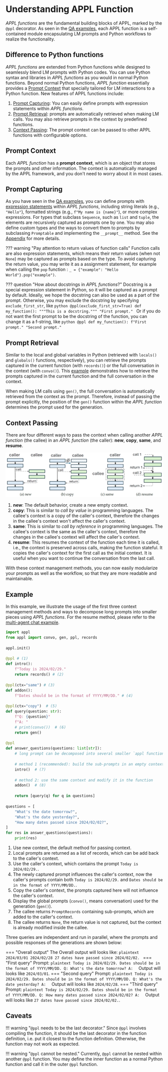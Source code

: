 # Understanding APPL Function

*APPL functions* are the fundamental building blocks of APPL, marked by the `@ppl` decorator. As seen in the [QA examples](./2_qa_example.md), each APPL function is a self-contained module encapsulating LM prompts and Python workflows to realize the functionality.

## Difference to Python functions
*APPL functions* are extended from Python functions while designed to seamlessly blend LM prompts with Python codes. You can use Python syntax and libraries in *APPL functions* as you would in normal Python functions. Beyond normal Python functions, *APPL function* essentially provides a [Prompt Context](#prompt-context) that specially tailored for LM interactions to a Python function. New features of APPL functions include:

1. [Prompt Capturing](#prompt-capturing): You can easily define prompts with expression statements within *APPL functions*.
2. [Prompt Retrieval](#prompt-retrieval): prompts are automatically retrieved when making LM calls. You may also retrieve prompts in the context by predefined functions.
3. [Context Passing](#context-passing): The prompt context can be passed to other APPL functions with configurable options.

## Prompt Context
Each *APPL function* has a **prompt context**, which is an object that stores the prompts and other information. The context is automatically managed by the APPL framework, and you don't need to worry about it in most cases.

## Prompt Capturing
As you have seen in the [QA examples](./2_qa_example.md), you can define prompts with [expression statements](https://docs.python.org/3/reference/simple_stmts.html#expression-statements) within *APPL functions*, including string literals (e.g., `"Hello"`), formatted strings (e.g., `f"My name is {name}"`), or more complex expressions. For types that subclass `Sequence`, such as `list` and `tuple`, the elements are recursively captured as prompts one by one. You may also define custom types and the ways to convert them to prompts by subclassing `Promptable` and implementing the `__prompt__` method. See the [Appendix](./appendix/prompt_capture.md) for more details.

??? warning "Pay attention to return values of function calls"
    Function calls are also expression statements, which means their return values (when not `None`) may be captured as prompts based on the type. To avoid capturing the return value, you may write it as a assignment statement, for example when calling the `pop` function : `_ = {"example": "Hello World"}.pop("example")`.

??? question "How about docstrings in *APPL functions*?"
    Docstring is a special expression statement in Python, so it will be captured as a prompt by default. Ideally, we hope the docstring can also be used as a part of the prompt. Otherwise, you may exclude the docstring by specifying `exclude_first_str`, like
    ```python
    @ppl(exclude_first_str=True)
    def my_function():
        """This is a docstring."""
        "First prompt."
    ```
    Or if you do not want the first prompt to be the docstring of the function, you can change it as a f-string, like 
    ```python
    @ppl
    def my_function():
        f"First prompt."
        "Second prompt."
    ```

## Prompt Retrieval
Similar to the local and global variables in Python (retrieved with `locals()` and `globals()` functions, respectively), you can retrieve the prompts captured in the current function (with `records()`) or the full conversation in the context (with `convo()`). This [example](#example) demonstrates how to retrieve the prompts captured in the current function and the full conversation in the context.

When making LM calls using `gen()`, the full conversation is automatically retrieved from the context as the prompt. Therefore, instead of passing the prompt explicitly, the position of the `gen()` function within the *APPL function* determines the prompt used for the generation.

## Context Passing
There are four different ways to pass the context when calling another *APPL function* (the callee) in an *APPL function* (the caller): **new**, **copy**, **same**, and **resume**.

![Context Management](https://raw.githubusercontent.com/appl-team/appl/main/docs/_assets/context.png)

1. **new**: The default behavior, create a new empty context.
2. **copy**: This is similar to *call by value* in programming languages. The callee's context is a copy of the caller's context, therefore the changes in the callee's context won't affect the caller's context.
3. **same**: This is similar to *call by reference* in programming languages. The callee's context is the same as the caller's context, therefore the changes in the callee's context will affect the caller's context.
4. **resume**: This resumes the context of the function each time it is called, i.e., the context is preserved across calls, making the function stateful. It copies the caller's context for the first call as the initial context. It is useful when you want to continue the conversation from the last call.

With these context management methods, you can now easily modularize your prompts as well as the workflow, so that they are more readable and maintainable.

## Example
In this example, we illustrate the usage of the first three context management methods and ways to decompose long prompts into smaller pieces using *APPL functions*. For the resume method, please refer to the [multi-agent chat example](../cookbook/multi_agent_chat.md).

```python linenums="1"
import appl
from appl import convo, gen, ppl, records

appl.init()

@ppl # (1)
def intro():
    f"Today is 2024/02/29."
    return records() # (2)

@ppl(ctx="same") # (3)
def addon():
    f"Dates should be in the format of YYYY/MM/DD." # (4)

@ppl(ctx="copy")  # (5)
def query(question: str):
    f"Q: {question}"
    f"A: "
    # print(convo())  # (6)
    return gen()

@ppl
def answer_questions(questions: list[str]):
    # long prompt can be decomposed into several smaller `appl functions`

    # method 1 (recommended): build the sub-prompts in an empty context
    intro()  # (7)

    # method 2: use the same context and modify it in the function
    addon()  # (8)

    return [query(q) for q in questions]

questions = [
    "What's the date tomorrow?",
    "What's the date yesterday?",
    "How many dates passed since 2024/02/02?",
]
for res in answer_questions(questions):
    print(res)
```

1. Use new context, the default method for passing context.
2. Local prompts are returned as a list of records, which can be add back to the caller's context.
3. Use the caller's context, which contains the prompt `Today is 2024/02/29.`.
4. The newly captured prompt influences the caller's context, now the caller's prompts contain both `Today is 2024/02/29.` and `Dates should be in the format of YYYY/MM/DD.`.
5. Copy the caller's context, the prompts captured here will not influence the caller's context.
6. Display the global prompts (`convo()`, means conversation) used for the generation (`gen()`).
7. The callee returns `PromptRecords` containing sub-prompts, which are added to the caller's context.
8. The callee returns `None`, the return value is not captured, but the context is already modified inside the callee.

Three queries are independent and run in parallel, where the prompts and possible responses of the generations are shown below:

=== "Overall output"
    The Overall output will looks like:
    ```plaintext
    2024/03/01
    2024/02/28
    27 dates have passed since 2024/02/02.
    ```
=== "First query"
    Prompt:
    ```plaintext
    Today is 2024/02/29.
    Dates should be in the format of YYYY/MM/DD.
    Q: What's the date tomorrow?
    A: 
    ```
    Output will looks like `2024/03/01`.
=== "Second query"
    Prompt:
    ```plaintext
    Today is 2024/02/29.
    Dates should be in the format of YYYY/MM/DD.
    Q: What's the date yesterday?
    A: 
    ```
    Output will looks like `2024/02/28`.
=== "Third query"
    Prompt:
    ```plaintext
    Today is 2024/02/29.
    Dates should be in the format of YYYY/MM/DD.
    Q: How many dates passed since 2024/02/02?
    A: 
    ```
    Output will looks like `27 dates have passed since 2024/02/02.`.

## Caveats
!!! warning "`@ppl` needs to be the last decorator."
    Since `@ppl` involves compiling the function, it should be the last decorator in the function definition, i.e. put it closest to the function definition. Otherwise, the function may not work as expected.

!!! warning "`@ppl` cannot be nested."
    Currently, `@ppl` cannot be nested within another `@ppl` function. You may define the inner function as a normal Python function and call it in the outer `@ppl` function.
